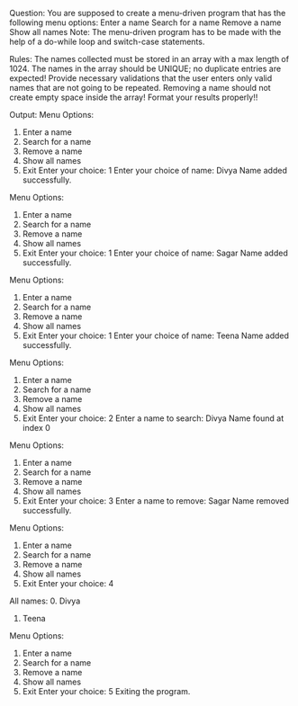 Question:
You are supposed to create a menu-driven program that has the following menu options:
Enter a name
Search for a name
Remove a name
Show all names
Note:
The menu-driven program has to be made with the help of a do-while loop and switch-case statements.

Rules:
The names collected must be stored in an array with a max length of 1024.
The names in the array should be UNIQUE; no duplicate entries are expected!
Provide necessary validations that the user enters only valid names that are not going to be repeated.
Removing a name should not create empty space inside the array!
Format your results properly!!


Output:
Menu Options:
1. Enter a name
2. Search for a name
3. Remove a name
4. Show all names
5. Exit
Enter your choice: 1
Enter your choice of name: Divya
Name added successfully.


Menu Options:
1. Enter a name
2. Search for a name
3. Remove a name
4. Show all names
5. Exit
Enter your choice: 1
Enter your choice of name: Sagar
Name added successfully.


Menu Options:
1. Enter a name
2. Search for a name
3. Remove a name
4. Show all names
5. Exit
Enter your choice: 1
Enter your choice of name: Teena
Name added successfully.


Menu Options:
1. Enter a name
2. Search for a name
3. Remove a name
4. Show all names
5. Exit
Enter your choice: 2
Enter a name to search: Divya
Name found at index 0


Menu Options:
1. Enter a name
2. Search for a name
3. Remove a name
4. Show all names
5. Exit
Enter your choice: 3
Enter a name to remove: Sagar
Name removed successfully.


Menu Options:
1. Enter a name
2. Search for a name
3. Remove a name
4. Show all names
5. Exit
Enter your choice: 4

All names:
0. Divya
1. Teena


Menu Options:
1. Enter a name
2. Search for a name
3. Remove a name
4. Show all names
5. Exit
Enter your choice: 5
Exiting the program.